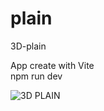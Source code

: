 # plain
3D-plain

App create with Vite </br>
npm run dev

![3D PLAIN](https://i.postimg.cc/BQxFLJ5h/Sn-mek-obrazovky-2023-11-20-103107.png)
